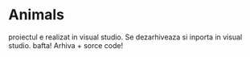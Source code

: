 # Animals
proiectul e realizat in visual studio.
Se dezarhiveaza si inporta in visual studio. 
bafta!
Arhiva + sorce code!
